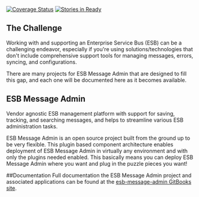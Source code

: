 [![Coverage Status](https://coveralls.io/repos/esbtools/esb-message-admin/badge.svg?branch=master&service=github)](https://coveralls.io/github/esbtools/esb-message-admin?branch=master)
[![Stories in Ready](https://badge.waffle.io/esbtools/esb-message-admin.png?label=ready&title=Ready)](https://waffle.io/esbtools/esb-message-admin)

## The Challenge

Working with and supporting an Enterprise Service Bus (ESB) can be a challenging endeavor, especially if you're using
solutions/technologies that don't include comprehensive support tools for managing messages, errors, syncing,
and configurations.

There are many projects for ESB Message Admin that are designed to fill this gap, and each one will be documented here
as it becomes available.

## ESB Message Admin

Vendor agnostic ESB management platform with support for saving, tracking, and searching messages, and helps to streamline
various ESB administration tasks.

ESB Message Admin is an open source project built from the ground up to be very flexible.  This plugin based component
architecture enables deployment of ESB Message Admin in virtually any environment and with only the plugins needed
enabled.  This basically means you can deploy ESB Message Admin where you want and plug in the puzzle pieces you want!

##Documentation
Full documentation the ESB Message Admin project and associated applications can be found at the [esb-message-admin GitBooks site](https://esbtools.gitbooks.io/esb-message-admin/content/).
